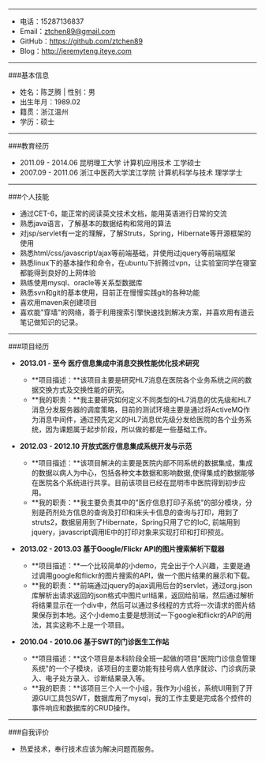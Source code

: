 ----------
- 电话：15287136837   
- Email：ztchen89@gmail.com   
- GitHub：https://github.com/ztchen89  
- Blog：http://jeremyteng.iteye.com  


----------
###基本信息

- 姓名：陈芝腾 | 性别：男 
- 出生年月：1989.02   
- 籍贯：浙江温州
- 学历：硕士  



----------
###教育经历
- 2011.09 - 2014.06      昆明理工大学                  计算机应用技术 工学硕士  
- 2007.09 - 2011.06      浙江中医药大学滨江学院  计算机科学与技术 理学学士  

----------


###个人技能
 - 通过CET-6，能正常的阅读英文技术文档，能用英语进行日常的交流
 - 熟悉java语言，了解基本的数据结构和常用的算法
 - 对jsp/servlet有一定的理解，了解Struts，Spring，Hibernate等开源框架的使用
 - 熟悉html/css/javascript/ajax等前端基础，并使用过jquery等前端框架
 - 熟悉linux下的基本操作和命令，在ubuntu下折腾过vpn，让实验室同学在寝室都能得到良好的上网体验
 - 熟练使用mysql、oracle等关系型数据库
 - 熟悉svn和git的基本使用，目前正在慢慢实践git的各种功能
 - 喜欢用maven来创建项目
 - 喜欢能"穿墙"的网络，善于利用搜索引擎快速找到解决方案，并喜欢用有道云笔记做知识的记录。 


----------




###项目经历

- **2013.01 - 至今 医疗信息集成中消息交换性能优化技术研究**   
 
  - **项目描述：**该项目主要是研究HL7消息在医院各个业务系统之间的数据交换方式及交换性能的研究。
  - **我的职责：**我主要研究如何定义不同类型的HL7消息的优先级和HL7消息分发服务器的调度策略，目前的测试环境主要是通过将ActiveMQ作为消息中间件，通过预先定义的HL7消息优先级分发给医院的各个业务系统，因为课题属于起步阶段，所以做的都是一些基础工作。
 
- **2012.03 - 2012.10 开放式医疗信息集成系统开发与示范**   
  - **项目描述：**该项目解决的主要是医院内部不同系统的数据集成，集成的数据以病人为中心，包括各种文本数据和影响数据,使得集成的数据能够在医院各个系统进行共享。目前该项目已经在昆明市中医院得到初步应用。
  - **我的职责：**我主要负责其中的"医疗信息打印子系统"的部分模块，分别是药剂处方信息的查询及打印和床头卡信息的查询与打印，用到了struts2，数据层用到了Hibernate，Spring只用了它的IoC, 前端用到jquery，javascript调用IE中的打印对象来实现打印和打印预览。

- **2013.02 - 2013.03 基于Google/Flickr API的图片搜索解析下载器**  
  - **项目描述：**一个比较简单的小demo，完全出于个人兴趣，主要是通过调用google和flickr的图片搜索的API，做一个图片结果的展示和下载。
  - **我的职责：**前端通过jquery的ajax调用后台的servlet，通过org.json库解析出请求返回的json格式中图片url结果，返回给前端，然后通过解析将结果显示在一个div中，然后可以通过多线程的方式将一次请求的图片结果保存到本地。这个小demo主要是想测试一下google和flickr的API的用法，其实这称不上是一个项目。
 
- **2010.04 - 2010.06 基于SWT的门诊医生工作站**  
  - **项目描述：**这个项目是本科阶段全班一起做的项目"医院门诊信息管理系统"的一个子模块，该项目的主要功能有挂号病人依序就诊、门诊病历录入、电子处方录入、诊断结果录入等。
  - **我的职责：**该项目三个人一个小组，我作为小组长，系统UI用到了开源GUI工具包SWT，数据库用了mysql，我的工作主要是完成各个控件的事件响应和数据库的CRUD操作。


----------
###自我评价

 - 热爱技术，奉行技术应该为解决问题而服务。